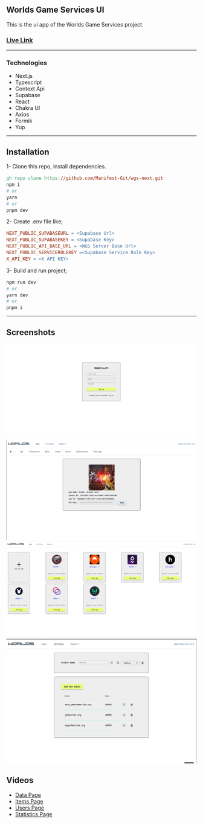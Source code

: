 ## Worlds Game Services UI

This is the ui app of the Worlds Game Services project.

### [Live Link](https://wgs-next.vercel.app/)

---

### Technologies

- Next.js
- Typescript
- Context Api
- Supabase
- React
- Chakra UI
- Axios
- Formik
- Yup

---

## Installation

1- Clone this repo, install dependencies.

```makefile
gh repo clone https://github.com/Manifest-Git/wgs-next.git
npm i
# or
yarn
# or
pnpm dev
```

2- Create .env file like;

```makefile
NEXT_PUBLIC_SUPABASEURL = <Supabase Url>
NEXT_PUBLIC_SUPABASEKEY = <Supabase Key>
NEXT_PUBLIC_API_BASE_URL = <WGS Server Base Url>
NEXT_PUBLIC_SERVICEROLEKEY =<Supabase Service Role Key>
X_API_KEY = <X API KEY>
```

3- Build and run project;

```makefile
npm run dev
# or
yarn dev
# or
pnpm i
```

---

## Screenshots

![createGame](./documentation/createGame.png)
![app](./documentation/app.png)
![apps](./documentation/apps.png)
![settings](./documentation/settings.png)

## Videos

- [Data Page](https://www.loom.com/share/bb572731d8be4970af9fc1a346901797)
- [Items Page](https://www.loom.com/share/766ceb47d05f42a3aafc3d3cf3ea1a36)
- [Users Page](https://www.loom.com/share/4eb4d6e3c26d4a8e974afbb37f5a6cb1)
- [Statistics Page](https://www.loom.com/share/93889ddff6a54e5b88d48841cb71301f)
